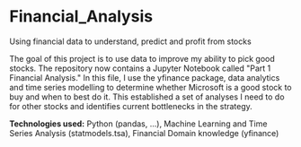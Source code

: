 # Financial_Analysis
Using financial data to understand, predict and profit from stocks

The goal of this project is to use data to improve my ability to pick good stocks.
The repository now contains a Jupyter Notebook called "Part 1 Financial Analysis."
In this file, I use the yfinance package, data analytics and time series modelling to determine whether Microsoft is a good stock to buy and when to best do it.
This established a set of analyses I need to do for other stocks and identifies current bottlenecks in the strategy.

**Technologies used:**
Python (pandas, ...), Machine Learning and Time Series Analysis (statmodels.tsa), Financial Domain knowledge (yfinance)
